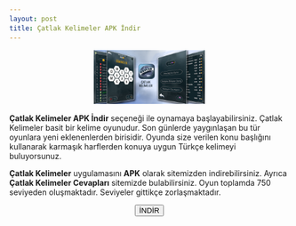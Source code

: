 ```yaml
---
layout: post
title: Çatlak Kelimeler APK İndir
---
```


<center><img src="/images/catlak.png" alt="Sarahah Son Sürüm" width="200px"/>
</center>
<p><strong>Çatlak Kelimeler APK İndir</strong> seçeneği ile oynamaya başlayabilirsiniz. Çatlak Kelimeler basit bir kelime oyunudur. Son günlerde yaygınlaşan bu tür oyunlara yeni eklenenlerden birisidir. Oyunda size verilen konu başlığını kullanarak karmaşık harflerden konuya uygun Türkçe kelimeyi buluyorsunuz.</p>

<p><strong>Çatlak Kelimeler</strong> uygulamasını <strong>APK</strong> olarak sitemizden indirebilirsiniz. Ayrıca <strong>Çatlak Kelimeler Cevapları</strong> sitemizde bulabilirsiniz. Oyun toplamda 750 seviyeden oluşmaktadır. Seviyeler gittikçe zorlaşmaktadır.</p>

<center>
<a href="/catlak.apk" target="_blank"><button class="button3">İNDİR</button></a>
</center>
